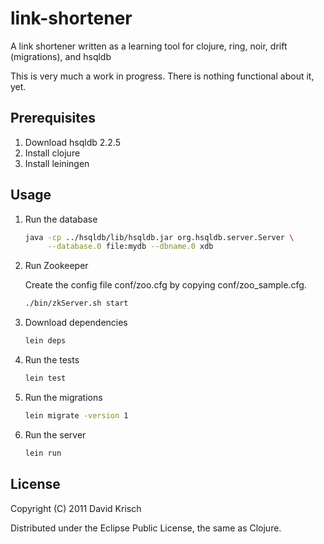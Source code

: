 # link-shortener

A link shortener written as a learning tool for clojure, ring, noir,
drift (migrations), and hsqldb

This is very much a work in progress.  There is nothing functional about it, yet.

## Prerequisites

1. Download hsqldb 2.2.5
2. Install clojure
3. Install leiningen

## Usage

1. Run the database

    ```bash
    java -cp ../hsqldb/lib/hsqldb.jar org.hsqldb.server.Server \
         --database.0 file:mydb --dbname.0 xdb
    ```
2. Run Zookeeper

    Create the config file conf/zoo.cfg by copying conf/zoo_sample.cfg.

    ````bash
    ./bin/zkServer.sh start
    ````
2. Download dependencies

    ```bash
    lein deps
    ```
2. Run the tests

    ```bash
    lein test
    ```
2. Run the migrations

    ```bash
    lein migrate -version 1
    ```
3. Run the server

    ```bash
    lein run
    ```

## License

Copyright (C) 2011 David Krisch

Distributed under the Eclipse Public License, the same as Clojure.

